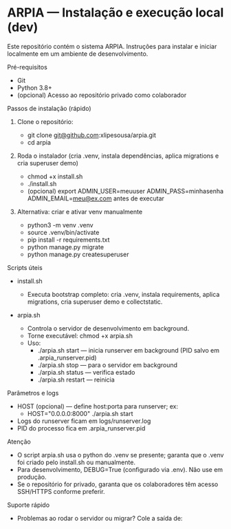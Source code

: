 # ARPIA — Instalação e execução local (dev)

Este repositório contém o sistema ARPIA. Instruções para instalar e iniciar localmente em um ambiente de desenvolvimento.

Pré-requisitos
- Git
- Python 3.8+
- (opcional) Acesso ao repositório privado como colaborador

Passos de instalação (rápido)
1. Clone o repositório:
   - git clone git@github.com:xlipesousa/arpia.git
   - cd arpia

2. Roda o instalador (cria .venv, instala dependências, aplica migrations e cria superuser demo)
   - chmod +x install.sh
   - ./install.sh
   - (opcional) export ADMIN_USER=meuuser ADMIN_PASS=minhasenha ADMIN_EMAIL=meu@ex.com antes de executar

3. Alternativa: criar e ativar venv manualmente
   - python3 -m venv .venv
   - source .venv/bin/activate
   - pip install -r requirements.txt
   - python manage.py migrate
   - python manage.py createsuperuser

Scripts úteis
- install.sh
  - Executa bootstrap completo: cria .venv, instala requirements, aplica migrations, cria superuser demo e collectstatic.

- arpia.sh
  - Controla o servidor de desenvolvimento em background.
  - Torne executável: chmod +x arpia.sh
  - Uso:
    - ./arpia.sh start    — inicia runserver em background (PID salvo em .arpia_runserver.pid)
    - ./arpia.sh stop     — para o servidor em background
    - ./arpia.sh status   — verifica estado
    - ./arpia.sh restart  — reinicia

Parâmetros e logs
- HOST (opcional) — define host:porta para runserver; ex:
  - HOST="0.0.0.0:8000" ./arpia.sh start
- Logs do runserver ficam em logs/runserver.log
- PID do processo fica em .arpia_runserver.pid

Atenção
- O script arpia.sh usa o python do .venv se presente; garanta que o .venv foi criado pelo install.sh ou manualmente.
- Para desenvolvimento, DEBUG=True (configurado via .env). Não use em produção.
- Se o repositório for privado, garanta que os colaboradores têm acesso SSH/HTTPS conforme preferir.

Suporte rápido
- Problemas ao rodar o servidor ou migrar? Cole a saída de: